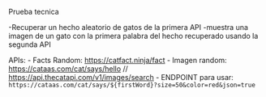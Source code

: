 Prueba tecnica

-Recuperar un hecho aleatorio de gatos de la primera API
-muestra una imagen de un gato con la primera palabra del hecho recuperado usando la segunda API

APIs:
    - Facts Random: https://catfact.ninja/fact
    - Imagen random: https://cataas.com/cat/says/hello //  https://api.thecatapi.com/v1/images/search
        - ENDPOINT para usar: `https://cataas.com/cat/says/${firstWord}?size=50&color=red&json=true` 